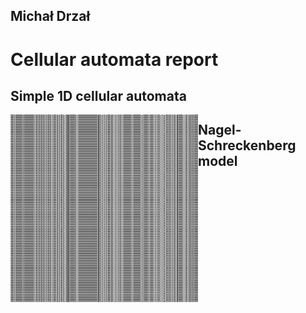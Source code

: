 Michał Drzał
------------

Cellular automata report
========================

Simple 1D cellular automata
---------------------------

<img src="rules/5.png" align="left" height="300" width="300" >


Nagel-Schreckenberg model
-------------------------
